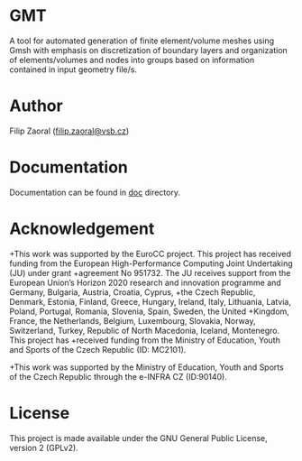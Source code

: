 # GMT
A tool for automated generation of finite element/volume meshes using Gmsh with emphasis on discretization of boundary layers and organization of elements/volumes and nodes into groups based on information contained in input geometry file/s.

# Author
Filip Zaoral (filip.zaoral@vsb.cz)

# Documentation
Documentation can be found in [doc](doc/) directory.

# Acknowledgement
+This work was supported by the EuroCC project. This project has received funding from the European High-Performance Computing Joint Undertaking (JU) under grant +agreement No 951732. The JU receives support from the European Union’s Horizon 2020 research and innovation programme and Germany, Bulgaria, Austria, Croatia, Cyprus, +the Czech Republic, Denmark, Estonia, Finland, Greece, Hungary, Ireland, Italy, Lithuania, Latvia, Poland, Portugal, Romania, Slovenia, Spain, Sweden, the United +Kingdom, France, the Netherlands, Belgium, Luxembourg, Slovakia, Norway, Switzerland, Turkey, Republic of North Macedonia, Iceland, Montenegro. This project has +received funding from the Ministry of Education, Youth and Sports of the Czech Republic (ID: MC2101).

+This work was supported by the Ministry of Education, Youth and Sports of the Czech Republic through the e-INFRA CZ (ID:90140).

# License
This project is made available under the GNU General Public License, version 2 (GPLv2).
